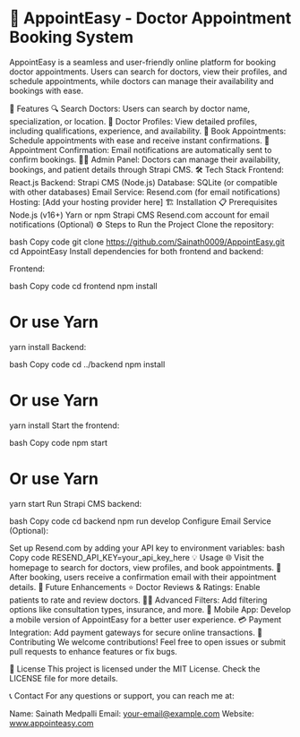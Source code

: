  <h1>🏥 AppointEasy - Doctor Appointment Booking System</h1>
AppointEasy is a seamless and user-friendly online platform for booking doctor appointments. Users can search for doctors, view their profiles, and schedule appointments, while doctors can manage their availability and bookings with ease.

🚀 Features
🔍 Search Doctors: Users can search by doctor name, specialization, or location.
📝 Doctor Profiles: View detailed profiles, including qualifications, experience, and availability.
📅 Book Appointments: Schedule appointments with ease and receive instant confirmations.
📧 Appointment Confirmation: Email notifications are automatically sent to confirm bookings.
👨‍💼 Admin Panel: Doctors can manage their availability, bookings, and patient details through Strapi CMS.
🛠️ Tech Stack
Frontend: React.js
Backend: Strapi CMS (Node.js)
Database: SQLite (or compatible with other databases)
Email Service: Resend.com (for email notifications)
Hosting: [Add your hosting provider here]
🏗️ Installation
📋 Prerequisites
Node.js (v16+)
Yarn or npm
Strapi CMS
Resend.com account for email notifications (Optional)
⚙️ Steps to Run the Project
Clone the repository:

bash
Copy code
git clone https://github.com/Sainath0009/AppointEasy.git
cd AppointEasy
Install dependencies for both frontend and backend:

Frontend:

bash
Copy code
cd frontend
npm install
# Or use Yarn
yarn install
Backend:

bash
Copy code
cd ../backend
npm install
# Or use Yarn
yarn install
Start the frontend:

bash
Copy code
npm start
# Or use Yarn
yarn start
Run Strapi CMS backend:

bash
Copy code
cd backend
npm run develop
Configure Email Service (Optional):

Set up Resend.com by adding your API key to environment variables:
bash
Copy code
RESEND_API_KEY=your_api_key_here
💡 Usage
🌐 Visit the homepage to search for doctors, view profiles, and book appointments.
📧 After booking, users receive a confirmation email with their appointment details.
🔮 Future Enhancements
⭐ Doctor Reviews & Ratings: Enable patients to rate and review doctors.
🧑‍💻 Advanced Filters: Add filtering options like consultation types, insurance, and more.
📱 Mobile App: Develop a mobile version of AppointEasy for a better user experience.
💳 Payment Integration: Add payment gateways for secure online transactions.
🤝 Contributing
We welcome contributions! Feel free to open issues or submit pull requests to enhance features or fix bugs.

📝 License
This project is licensed under the MIT License. Check the LICENSE file for more details.

📞 Contact
For any questions or support, you can reach me at:

Name: Sainath Medpalli
Email: your-email@example.com
Website: www.appointeasy.com
